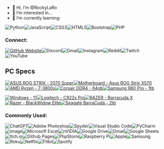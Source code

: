 - 👋 Hi, I’m @RockyLaRo
- 👀 I’m interested in... 
- 🌱 I’m currently learning:
  
![Python](https://img.shields.io/badge/python-3670A0?style=for-the-badge&logo=python&logoColor=ffdd54)![JavaScript](https://img.shields.io/badge/javascript-%23323330.svg?style=for-the-badge&logo=javascript&logoColor=%23F7DF1E)![CSS3](https://img.shields.io/badge/css3-%231572B6.svg?style=for-the-badge&logo=css3&logoColor=white)![HTML5](https://img.shields.io/badge/html5-%23E34F26.svg?style=for-the-badge&logo=html5&logoColor=white)![Bootstrap](https://img.shields.io/badge/bootstrap-%238511FA.svg?style=for-the-badge&logo=bootstrap&logoColor=white)![PHP](https://img.shields.io/badge/php-%23777BB4.svg?style=for-the-badge&logo=php&logoColor=white)

### Connect:
[![GitHub Website](https://img.shields.io/static/v1?label=&message=GitHub+Website&color=40c42b&style=for-the-badge&logo=Github&logoColor=black)](https://R-o-c-k-y.github.io/)![Discord](https://img.shields.io/badge/roc.ky-Discord-%235865F2.svg?style=for-the-badge&logo=discord&logoColor=white)![Gmail](https://img.shields.io/badge/Gmail-D14836?style=for-the-badge&logo=gmail&logoColor=white)![Instagram](https://img.shields.io/badge/Instagram-%23E4405F.svg?style=for-the-badge&logo=Instagram&logoColor=white)![Reddit](https://img.shields.io/badge/Reddit-%23FF4500.svg?style=for-the-badge&logo=Reddit&logoColor=white)![Twitch](https://img.shields.io/badge/Twitch-%239146FF.svg?style=for-the-badge&logo=Twitch&logoColor=white)![YouTube](https://img.shields.io/badge/YouTube-%23FF0000.svg?style=for-the-badge&logo=YouTube&logoColor=white)

## PC Specs
[![ASUS ROG STRIX - 2070 Super](https://img.shields.io/static/v1?label=ASUS+ROG+STRIX&message=2070+Super&color=008efb)](https://archive.org/web/)[![Motherboard - Asus ROG Strix X570](https://img.shields.io/static/v1?label=Motherboard&message=Asus+ROG+Strix+X570&color=2ea44f)](https://rog.asus.com/us/motherboards/rog-strix/rog-strix-x570-e-gaming-model/helpdesk_download/)[![AMD Ryzen - 7-3800x](https://img.shields.io/static/v1?label=AMD+Ryzen&message=7-3800x&color=ed1c24)](https://www.amd.com/en/support/cpu/amd-ryzen-processors/amd-ryzen-7-desktop-processors/amd-ryzen-7-3800x)[![Corsair DDR4 - 64gb](https://img.shields.io/static/v1?label=Corsair+DDR4&message=64gb&color=ECE81A)](https://www.corsair.com/us/en/p/memory/cmw32gx4m2e3200c16/vengeancea-rgb-pro-32gb-2-x-16gb-ddr4-dram-3200mhz-c16-memory-kit-a-black-cmw32gx4m2e3200c16#tab-techspecs)[![Samsung 980 Pro - 1tb](https://img.shields.io/static/v1?label=Samsung+980+Pro&message=1tb&color=1428A0)](https://www.samsung.com/us/computing/memory-storage/solid-state-drives/980-pro-pcie-4-0-nvme-ssd-1tb-mz-v8p1t0b-am/#support)

[![Windows - 11](https://img.shields.io/static/v1?label=Windows&message=11&color=008efb)](https://www.microsoft.com/software-download/windows11)[![Logitech - C922x Pro](https://img.shields.io/static/v1?label=Logitech&message=C922x+Pro&color=00ebd0)](https://support.logi.com/hc/en-us/articles/360053977993-Downloads-C922x-Pro-Stream-1080p-Webcam)[![RAZER  - Barracuda X](https://img.shields.io/static/v1?label=RAZER+&message=Barracuda+X&color=44d62c)](https://mysupport.razer.com/app/answers/detail/a_id/5521)[![Razer - BlackWidow Elite](https://img.shields.io/static/v1?label=Razer&message=BlackWidow+Elite&color=40c42b)](https://mysupport.razer.com/app/answers/detail/a_id/3646/kw/RZ03-0262x)[![Seagate BarraCuda - 2tb](https://img.shields.io/static/v1?label=Seagate+BarraCuda&message=2tb&color=6abf4a)](https://www.seagate.com/content/dam/seagate/migrated-assets/www-content/product-content/barracuda-fam/barracuda-new/en-us/docs/100817550n.pdf)

### Commonly Used:
![ChatGPT](https://img.shields.io/badge/chatGPT-74aa9c?style=for-the-badge&logo=openai&logoColor=white)![Adobe Photoshop](https://img.shields.io/badge/adobe%20photoshop-%2331A8FF.svg?style=for-the-badge&logo=adobe%20photoshop&logoColor=white)![Spyder](https://img.shields.io/badge/Spyder-838485?style=for-the-badge&logo=spyder%20ide&logoColor=maroon)![Visual Studio Code](https://img.shields.io/badge/Visual%20Studio%20Code-0078d7.svg?style=for-the-badge&logo=visual-studio-code&logoColor=white)![PyCharm](https://img.shields.io/badge/pycharm-143?style=for-the-badge&logo=pycharm&logoColor=black&color=black&labelColor=green)![image](https://img.shields.io/badge/JSFiddle-0084FF?style=for-the-badge&logo=JSFiddle&logoColor=white)![Microsoft Excel](https://img.shields.io/badge/Microsoft_Excel-217346?style=for-the-badge&logo=microsoft-excel&logoColor=white)![nVIDIA](https://img.shields.io/badge/nVIDIA-%2376B900.svg?style=for-the-badge&logo=nVIDIA&logoColor=white)![Google Drive](https://img.shields.io/badge/Google%20Drive-4285F4?style=for-the-badge&logo=googledrive&logoColor=white)![Gmail](https://img.shields.io/badge/Gmail-D14836?style=for-the-badge&logo=gmail&logoColor=white)![Google Sheets](https://img.shields.io/badge/Google%20Sheets-34A853?style=for-the-badge&logo=google-sheets&logoColor=white)![Itch.io](https://img.shields.io/badge/Itch-%23FF0B34.svg?style=for-the-badge&logo=Itch.io&logoColor=white)![Github Pages](https://img.shields.io/badge/github%20pages-121013?style=for-the-badge&logo=github&logoColor=white)![PhpStorm](https://img.shields.io/badge/phpstorm-143?style=for-the-badge&logo=phpstorm&logoColor=black&color=black&labelColor=darkorchid)![Raspberry Pi](https://img.shields.io/badge/-RaspberryPi-C51A4A?style=for-the-badge&logo=Raspberry-Pi)![Apple](https://img.shields.io/badge/Apple-%23000000.svg?style=for-the-badge&logo=apple&logoColor=white)![Samsung](https://img.shields.io/badge/Samsung-%231428A0.svg?style=for-the-badge&logo=samsung&logoColor=white)![Roku](https://img.shields.io/badge/roku-6f1ab1?style=for-the-badge&logo=roku&logoColor=white)![Netflix](https://img.shields.io/badge/Netflix-E50914?style=for-the-badge&logo=netflix&logoColor=white)![Fitbit](https://img.shields.io/badge/fitbit-00B0B9?style=for-the-badge&logo=fitbit&logoColor=white)![Spotify](https://img.shields.io/badge/Spotify-1ED760?style=for-the-badge&logo=spotify&logoColor=white)












